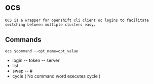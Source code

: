 # ocs

    OCS is a wrapper for openshift cli client oc logins to facilitate switching between multiple clusters easy.

## Commands

    ocs $command --opt_name=opt_value

- login
-- token
-- server
- list
- swap
-- #
- cycle ( No command word executes cycle )